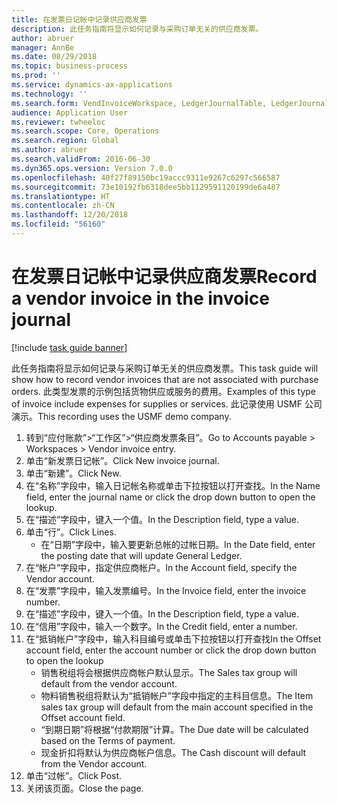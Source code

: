 ```yaml
---
title: 在发票日记帐中记录供应商发票
description: 此任务指南将显示如何记录与采购订单无关的供应商发票。
author: abruer
manager: AnnBe
ms.date: 08/29/2018
ms.topic: business-process
ms.prod: ''
ms.service: dynamics-ax-applications
ms.technology: ''
ms.search.form: VendInvoiceWorkspace, LedgerJournalTable, LedgerJournalTransVendInvoice
audience: Application User
ms.reviewer: twheeloc
ms.search.scope: Core, Operations
ms.search.region: Global
ms.author: abruer
ms.search.validFrom: 2016-06-30
ms.dyn365.ops.version: Version 7.0.0
ms.openlocfilehash: 40f27f89150bc19accc9311e9267c6297c566587
ms.sourcegitcommit: 73e10192fb6318dee5bb1129591120199de6a487
ms.translationtype: HT
ms.contentlocale: zh-CN
ms.lasthandoff: 12/20/2018
ms.locfileid: "56160"
---
```

# <a name="record-a-vendor-invoice-in-the-invoice-journal"></a><span data-ttu-id="f945b-103">在发票日记帐中记录供应商发票</span><span class="sxs-lookup"><span data-stu-id="f945b-103">Record a vendor invoice in the invoice journal</span></span>

[!include [task guide banner](../../includes/task-guide-banner.md)]

<span data-ttu-id="f945b-104">此任务指南将显示如何记录与采购订单无关的供应商发票。</span><span class="sxs-lookup"><span data-stu-id="f945b-104">This task guide will show how to record vendor invoices that are not associated with purchase orders.</span></span> <span data-ttu-id="f945b-105">此类型发票的示例包括货物供应或服务的费用。</span><span class="sxs-lookup"><span data-stu-id="f945b-105">Examples of this type of invoice include expenses for supplies or services.</span></span>  <span data-ttu-id="f945b-106">此记录使用 USMF 公司演示。</span><span class="sxs-lookup"><span data-stu-id="f945b-106">This recording uses the USMF demo company.</span></span>

1. <span data-ttu-id="f945b-107">转到“应付账款”>“工作区”>“供应商发票条目”。</span><span class="sxs-lookup"><span data-stu-id="f945b-107">Go to Accounts payable > Workspaces > Vendor invoice entry.</span></span>
2. <span data-ttu-id="f945b-108">单击“新发票日记帐”。</span><span class="sxs-lookup"><span data-stu-id="f945b-108">Click New invoice journal.</span></span>
3. <span data-ttu-id="f945b-109">单击“新建”。</span><span class="sxs-lookup"><span data-stu-id="f945b-109">Click New.</span></span>
4. <span data-ttu-id="f945b-110">在“名称”字段中，输入日记帐名称或单击下拉按钮以打开查找。</span><span class="sxs-lookup"><span data-stu-id="f945b-110">In the Name field, enter the journal name or click the drop down button to open the lookup.</span></span>
5. <span data-ttu-id="f945b-111">在“描述”字段中，键入一个值。</span><span class="sxs-lookup"><span data-stu-id="f945b-111">In the Description field, type a value.</span></span>
6. <span data-ttu-id="f945b-112">单击“行”。</span><span class="sxs-lookup"><span data-stu-id="f945b-112">Click Lines.</span></span>
    * <span data-ttu-id="f945b-113">在“日期”字段中，输入要更新总帐的过帐日期。</span><span class="sxs-lookup"><span data-stu-id="f945b-113">In the Date field, enter the posting date that will update General Ledger.</span></span>  
7. <span data-ttu-id="f945b-114">在“帐户”字段中，指定供应商帐户。</span><span class="sxs-lookup"><span data-stu-id="f945b-114">In the Account field, specify the Vendor account.</span></span>
8. <span data-ttu-id="f945b-115">在“发票”字段中，输入发票编号。</span><span class="sxs-lookup"><span data-stu-id="f945b-115">In the Invoice field, enter the invoice number.</span></span>
9. <span data-ttu-id="f945b-116">在“描述”字段中，键入一个值。</span><span class="sxs-lookup"><span data-stu-id="f945b-116">In the Description field, type a value.</span></span>
10. <span data-ttu-id="f945b-117">在“信用”字段中，输入一个数字。</span><span class="sxs-lookup"><span data-stu-id="f945b-117">In the Credit field, enter a number.</span></span>
11. <span data-ttu-id="f945b-118">在“抵销帐户”字段中，输入科目编号或单击下拉按钮以打开查找</span><span class="sxs-lookup"><span data-stu-id="f945b-118">In the Offset account field, enter the account number or click the drop down button to open the lookup</span></span>
    * <span data-ttu-id="f945b-119">销售税组将会根据供应商帐户默认显示。</span><span class="sxs-lookup"><span data-stu-id="f945b-119">The Sales tax group will default from the vendor account.</span></span>  
    * <span data-ttu-id="f945b-120">物料销售税组将默认为“抵销帐户”字段中指定的主科目信息。</span><span class="sxs-lookup"><span data-stu-id="f945b-120">The Item sales tax group will default from the main account specified in the Offset account field.</span></span>  
    * <span data-ttu-id="f945b-121">“到期日期”将根据“付款期限”计算。</span><span class="sxs-lookup"><span data-stu-id="f945b-121">The Due date will be calculated based on the Terms of payment.</span></span>  
    * <span data-ttu-id="f945b-122">现金折扣将默认为供应商帐户信息。</span><span class="sxs-lookup"><span data-stu-id="f945b-122">The Cash discount will default from the Vendor account.</span></span>  
12. <span data-ttu-id="f945b-123">单击“过帐”。</span><span class="sxs-lookup"><span data-stu-id="f945b-123">Click Post.</span></span>
13. <span data-ttu-id="f945b-124">关闭该页面。</span><span class="sxs-lookup"><span data-stu-id="f945b-124">Close the page.</span></span>

